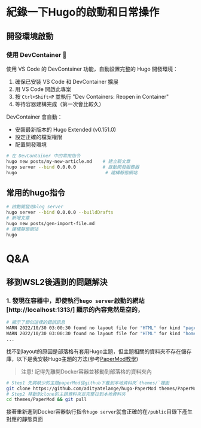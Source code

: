 # 紀錄一下Hugo的啟動和日常操作

## 開發環境啟動

### 使用 DevContainer 🚀
使用 VS Code 的 DevContainer 功能，自動設置完整的 Hugo 開發環境：

1. 確保已安裝 VS Code 和 DevContainer 擴展
2. 用 VS Code 開啟此專案
3. 按 `Ctrl+Shift+P` 並執行 "Dev Containers: Reopen in Container"
4. 等待容器建構完成（第一次會比較久）

DevContainer 會自動：
- 安裝最新版本的 Hugo Extended (v0.151.0)
- 設定正確的檔案權限
- 配置開發環境

```bash
# 在 DevContainer 中的常用指令
hugo new posts/my-new-article.md    # 建立新文章
hugo server --bind 0.0.0.0          # 啟動開發服務器
hugo                                 # 建構靜態網站
```

## 常用的hugo指令
```bash
# 啟動開發用blog server
hugo server --bind 0.0.0.0 --buildDrafts
# 新增文章
hugo new posts/gen-import-file.md
# 建構靜態網站
hugo
```


# Q&A
## 移到WSL2後遇到的問題解決
### 1. 發現在容器中，即使執行`hugo server`啟動的網站[http://localhost:1313/] 顯示的內容竟然是空的，
```bash
# 顯示了類似這樣的錯誤訊息
WARN 2022/10/30 03:00:30 found no layout file for "HTML" for kind "page": You should create a template file which matches Hugo Layouts Lookup Rules for this combination.
WARN 2022/10/30 03:00:30 found no layout file for "HTML" for kind "home": You should create a template file which matches Hugo Layouts Lookup Rules for this combination.
...
```
找不到layout的原因是部落格有套用Hugo主題，但主題相關的資料夾不存在儲存庫，以下是我安裝Hugo主題的方法(參考[PaperMod教學](https://github.com/adityatelange/hugo-PaperMod/wiki/Installation#method-1))
> 注意! 記得先離開Docker容器並移動到部落格的資料夾內
```bash
# Step1 先將缺少的主題paperMod從github下載到本地資料夾`themes/`裡面
git clone https://github.com/adityatelange/hugo-PaperMod themes/PaperMod --depth=1
# Step2 移動到clone的主題資料夾並完整拉到本地資料夾
cd themes/PaperMod && git pull
```
接著重新進到Docker容器執行指令`hugo server`就會正確的在`/public`目錄下產生對應的靜態頁面
